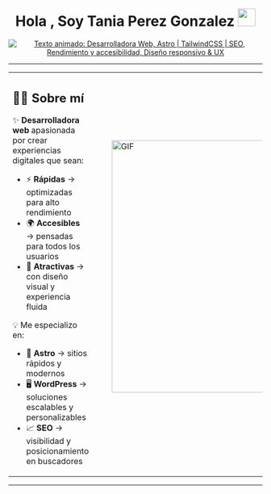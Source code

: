 <h1 align="center"><b>Hola , Soy Tania Perez Gonzalez </b><img src="https://media.giphy.com/media/hvRJCLFzcasrR4ia7z/giphy.gif" width="35"></h1>

<p align="center">
  <a href="https://github.com/DenverCoder1/readme-typing-svg" title="Generador de typing SVG">
    <img 
      src="https://readme-typing-svg.herokuapp.com?font=Times+New+Roman&color=%23FFFFFF&size=28&center=true&vCenter=true&width=700&height=60&lines=Desarrolladora+Web;Astro+%7C+TailwindCSS+%7C+SEO;Rendimiento+y+accesibilidad;Dise%C3%B1o+responsivo+%26+UX"
      alt="Texto animado: Desarrolladora Web, Astro | TailwindCSS | SEO, Rendimiento y accesibilidad, Diseño responsivo & UX"
    />
  </a>
</p>


---
<table width="100%" >
<tr>
<td width="60%">

 ## 👩‍💻 Sobre mí

✨ **Desarrolladora web** apasionada por crear experiencias digitales que sean:  
- ⚡ **Rápidas** → optimizadas para alto rendimiento  
- 🌍 **Accesibles** → pensadas para todos los usuarios  
- 🎨 **Atractivas** → con diseño visual y experiencia fluida  

💡 Me especializo en:  
- 🚀 **Astro** → sitios rápidos y modernos  
- 🖥️ **WordPress** → soluciones escalables y personalizables  
- 📈 **SEO** → visibilidad y posicionamiento en buscadores  

</td>
<td>
<img align="right" alt="GIF" src="https://i.pinimg.com/originals/e4/26/70/e426702edf874b181aced1e2fa5c6cde.gif" width="500" style="margin-left: 30px; margin-bottom: 30px;" />
</td>
</table>

---
